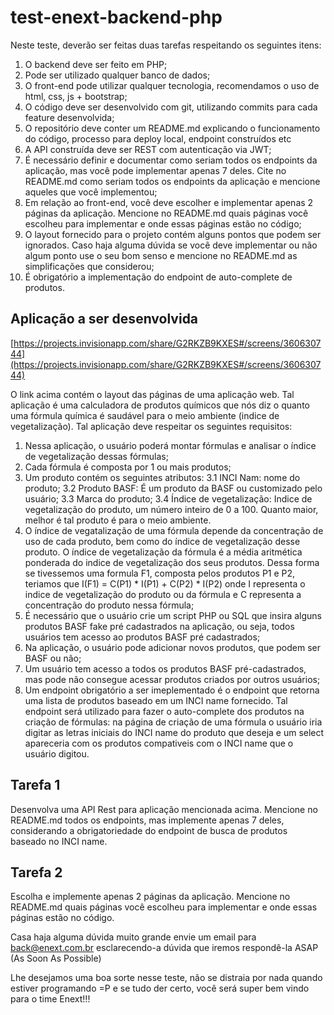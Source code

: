 # test-enext-backend-php

Neste teste, deverão ser feitas duas tarefas respeitando os seguintes itens:

1. O backend deve ser feito em PHP;
2. Pode ser utilizado qualquer banco de dados;
3. O front-end pode utilizar qualquer tecnologia, recomendamos o uso de html, css, js + bootstrap;
4. O código deve ser desenvolvido com git, utilizando commits para cada feature desenvolvida;
5. O repositório deve conter um README.md explicando o funcionamento do código, processo para deploy local, endpoint construídos etc
6. A API construída deve ser REST com autenticação via JWT;
7. É necessário definir e documentar como seriam todos os endpoints da aplicação, mas você pode implementar apenas 7 deles. Cite no README.md como seriam todos os endpoints da aplicação e mencione aqueles que você implementou;
8. Em relação ao front-end, você deve escolher e implementar apenas 2 páginas da aplicação. Mencione no README.md quais páginas você escolheu para implementar e onde essas páginas estão no código;
9. O layout fornecido para o projeto contém alguns pontos que podem ser ignorados. Caso haja alguma dúvida se você deve implementar ou não algum ponto use o seu bom senso e mencione no README.md as simplificações que considerou;
10. É obrigatório a implementação do endpoint de auto-complete de produtos.

## Aplicação a ser desenvolvida

[https://projects.invisionapp.com/share/G2RKZB9KXES#/screens/360630744](https://projects.invisionapp.com/share/G2RKZB9KXES#/screens/360630744)

O link acima contém o layout das páginas de uma aplicação web. Tal aplicação é uma calculadora de produtos químicos que nós diz o quanto uma fórmula química é saudável para o meio ambiente (indice de vegetalização). Tal aplicação deve respeitar os seguintes requisitos:

1. Nessa aplicação, o usuário poderá montar fórmulas e analisar o índice de vegetalização dessas fórmulas;
2. Cada fórmula é composta por 1 ou mais produtos;
3. Um produto contém os seguintes atributos:
  3.1 INCI Nam: nome do produto;
  3.2 Produto BASF: É um produto da BASF ou customizado pelo usuário;
  3.3 Marca do produto;
  3.4 Índice de vegetalização: Indice de vegetalização do produto, um número inteiro de 0 a 100. Quanto maior, melhor é tal produto é para o meio ambiente.
4. O índice de vegatalização de uma fórmula depende da concentração de uso de cada produto, bem como do índice de vegetalização desse produto. O índice de vegetalização da fórmula é a média aritmética ponderada do indice de vegetalização dos seus produtos. Dessa forma se tivessemos uma formula F1, composta pelos produtos P1 e P2, teriamos que I(F1) = C(P1) * I(P1) + C(P2) * I(P2) onde I representa o indice de vegetalização do produto ou da fórmula e C representa a concentração do produto nessa fórmula;
5. É necessário que o usuário crie um script PHP ou SQL que insira alguns produtos BASF fake pré cadastrados na aplicação, ou seja, todos usuários tem acesso ao produtos BASF pré cadastrados;
6. Na aplicação, o usuário pode adicionar novos produtos, que podem ser BASF ou não;
7. Um usuário tem acesso a todos os produtos BASF pré-cadastrados, mas pode não consegue acessar produtos criados por outros usuários;
8. Um endpoint obrigatório a ser imeplementado é o endpoint que retorna uma lista de produtos baseado em um INCI name fornecido. Tal endpoint será utilizado para fazer o auto-complete dos produtos na criação de fórmulas: na página de criação de uma fórmula o usuário iria digitar as letras iniciais do INCI name do produto que deseja e um select apareceria com os produtos compativeis com o INCI name que o usuário digitou.

## Tarefa 1

Desenvolva uma API Rest para aplicação mencionada acima. Mencione no README.md todos os endpoints, mas implemente apenas 7 deles, considerando a obrigatoriedade do endpoint de busca de produtos baseado no INCI name.

## Tarefa 2

Escolha e implemente apenas 2 páginas da aplicação. Mencione no README.md quais páginas você escolheu para implementar e onde essas páginas estão no código.

Casa haja alguma dúvida muito grande envie um email para back@enext.com.br esclarecendo-a dúvida que iremos respondê-la ASAP (As Soon As Possible)

Lhe desejamos uma boa sorte nesse teste, não se distraia por nada quando estiver programando =P e se tudo der certo, você será super bem vindo para o time Enext!!!







